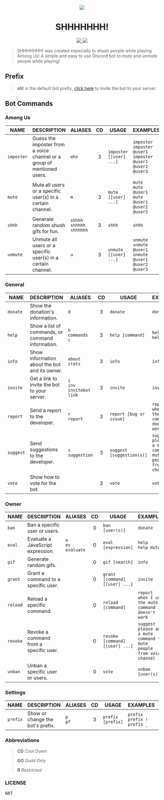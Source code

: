 <p align="center">
  <a href="https://top.gg/bot/761297770429939742">
    <img src="https://i.imgur.com/KFADw8K.png" />
  </a>
  <h1 align="center">SHHHHHHH!</h1>
</p>
<p align="center">
  <a href="https://paypal.me/shhhhhhhbot">
    <img src="https://img.shields.io/badge/PayPal-grey?style=flat-square&logo=paypal" />
  </a>
  <a href="https://www.patreon.com/shhhhhhh">
    <img src="https://img.shields.io/badge/Patreon-grey?style=flat-square&logo=patreon" />
  </a>
</p>

> SHHHHHHH! was created especially to shush people while playing Among Us! A simple and easy to use Discord bot to mute and unmute people while playing!



## Prefix

> **sh!** is the default bot prefix, [click here](https://discord.com/oauth2/authorize?client_id=761297770429939742&scope=bot&permissions=4194304) to invite the bot to your server.



## Bot Commands

### Among Us

| NAME       | DESCRIPTION                                                  | ALIASES                              |  CD  | USAGE                   | EXAMPLES                                                     |  GO  |  R   |
| ---------- | ------------------------------------------------------------ | ------------------------------------ | :--: | ----------------------- | ------------------------------------------------------------ | :--: | :--: |
| `imposter` | Guess the imposter from a voice channel or a group of mentioned users. | `who`                                |  3   | `imposter [[user] ...]` | `imposter`<br />`imposter @user1`<br />`imposter @user1 @user2 @user3` |  ✔️   |  ❌   |
| `mute`     | Mute all users or a specific user(s) in a certain channel.  | `m`                                  |  3   | `mute [[user] ...]`     | `mute`<br />`mute @user1`<br />`mute @user1 @user2 @user3`   |  ✔️   |  ❌   |
| `shhh`     | Generate random shush gifs for fun.                          | `shhhh`<br />`shhhhh`<br />`shhhhhh` |  3   | `shhh`                  | `shhh`                                                       |  ❌   |  ❌   |
| `unmute`   | Unmute all users or a specific user(s) in a certain channel. | `u`                                  |  3   | `unmute [[user] ...]`   | `unmute`<br />`unmute @user1`<br />`unmute @user1 @user2 @user3` |  ✔️   |  ❌   |



### General

| NAME      | DESCRIPTION                                       | ALIASES                                     |  CD  | USAGE                     | EXAMPLES                                                     |  GO  |  R   |
| --------- | ------------------------------------------------- | ------------------------------------------- | :--: | ------------------------- | ------------------------------------------------------------ | :--: | :--: |
| `donate`  | Show the donation's information.                  | `d`                                         |  3   | `donate`                  | `donate`                                                     |  ❌   |  ❌   |
| `help`    | Show a list of commands, or command information. | `h`<br />`commands`<br />`c`                |  3   | `help [command]`          | `help`<br />`help mute`                                      |  ❌   |  ❌   |
| `info`    | Show information about the bot and its owner.    | `about`<br />`stats`                        |  3   | `info`                    | `info`                                                       |  ❌   |  ❌   |
| `invite`  | Get a link to invite the bot to your server.      | `i`<br />`inv`<br />`invitebot`<br />`link` |  3   | `invite`                  | `invite`                                                     |  ❌   |  ❌   |
| `report`  | Send a report to the developer.                  | `r`<br />`report`                           |  3   | `report [bug or issue]`   | `report when I use the mute command it doesn't work`         |  ❌   |  ❌   |
| `suggest` | Send suggestions to the developer.               | `s`<br />`suggestion`                       |  3   | `suggest [suggestion(s)]` | `suggest please add a mute command to mute people from voice channel` |  ❌   |  ❌   |
| `vote`    | Show how to vote for the bot.                    |                                             |  3   | `vote`                    | `vote`                                                       |  ❌   |  ❌   |



### Owner

| NAME     | DESCRIPTION                             | ALIASES                       |  CD  | USAGE                           | EXAMPLES                                                     |  GO  |  R   |
| -------- | --------------------------------------- | ----------------------------- | :--: | ------------------------------- | ------------------------------------------------------------ | :--: | :--: |
| `ban`    | Ban a specific user or users.           |                               |  0   | `ban [user(s)]`                 | `donate`                                                     |  ❌   |  ✔️   |
| `eval`   | Evaluate a JavaScript expression.       | `e`<br />`ev`<br />`evaluate` |  0   | `eval [expression]`             | `help`<br />`help mute`                                      |  ❌   |  ✔️   |
| `gif`    | Generate random gifs.                   |                               |  0   | `gif [search]`                  | `info`                                                       |  ❌   |  ✔️   |
| `grant`  | Grant a command to a specific user.    |                               |  0   | `grant [command] [[user] ...]`  | `invite`                                                     |  ❌   |  ✔️   |
| `reload` | Reload a specific command.             |                               |  0   | `reload [command]`              | `report when I use the mute command it doesn't work`         |  ❌   |  ✔️  |
| `revoke` | Revoke a command from a specific user. |                               |  0   | `revoke [command] [[user] ...]` | `suggest please add a mute command to mute people from voice channel` |  ❌   |  ✔️   |
| `unban`  | Unban a specific user or users.         |                               |  0   | `vote`                          | `unban [user(s)]`                                            |  ❌   |  ✔️   |



### Settings

| NAME     | DESCRIPTION                        | ALIASES       |  CD  | USAGE             | EXAMPLES                                 |  GO  |  R   |
| -------- | ---------------------------------- | ------------- | :--: | ----------------- | ---------------------------------------- | :--: | :--: |
| `prefix` | Show or change the bot's prefix. | `p`<br />`pf` |  3   | `prefix [prefix]` | `prefix`<br />`prefix !`<br />`prefix _` |  ✔️   |  ❌   |



### Abbreviations

> **CD** *Cool Down*
>
> **GO** *Guild Only*
>
> **R** *Restricted*



### LICENSE

MIT
